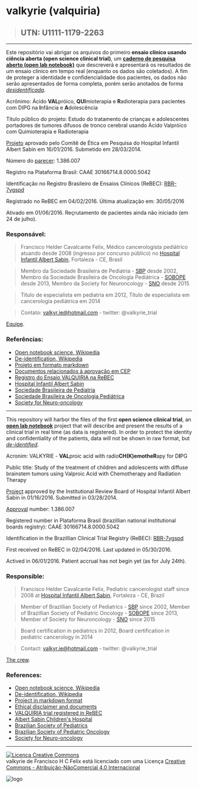 # valkyrie (valquiria)

> ## UTN: U1111-1179-2263

-----------------------
Este repositório vai abrigar os arquivos do primeiro **ensaio clínico usando ciência aberta (open science clinical trial)**, um [**caderno de pesquisa aberto (open lab notebook)**][open-lab] que descreverá e apresentará os resultados de um ensaio clínico em tempo real (enquanto os dados são coletados). A fim de proteger a identidade e confidencialidade dos pacientes, os dados não serão apresentados de forma completa, porém serão anotados de forma [*desidentificada*][desidentifica].

Acrônimo: Ácido **VAL**próico, **QUI**mioterapia e **R**adioterapia para pacientes com DIPG na **I**nfância e **A**dolescência

Título público do projeto: Estudo do tratamento de crianças e adolescentes portadores de tumores difusos de tronco cerebral usando Ácido Valpróico com Quimioterapia e Radioterapia

[Projeto][proj] aprovado pelo Comitê de Ética em Pesquisa do Hospital Infantil Albert Sabin em 16/01/2016. Submetido em 28/03/2014.

Número do [parecer][etica]: 1.386.007

Registro na Plataforma Brasil: CAAE 30166714.8.0000.5042

Identificação no Registro Brasileiro de Ensaios Clínicos (ReBEC): [RBR-7ygspd][rebec]

Registrado no ReBEC em 04/02/2016. Última atualização em: 30/05/2016

Ativado em 01/06/2016. Reçrutamento de pacientes ainda não iniciado (em 24 de julho).

### Responsável: 
> Francisco Helder Cavalcante Felix,
> Médico cancerologista pediátrico
> atuando desde 2008 (ingresso por concurso público) no [Hospital Infantil Albert Sabin][hias], Fortaleza - CE, Brasil

> Membro da Sociedade Brasileira de Pediatria - [SBP][sbp] desde 2002,
> Membro da Sociedade Brasileira de Oncología Pediátrica - [SOBOPE][sobope] desde 2013,
> Membro da Society for Neuroncology - [SNO][sno] desde 2015

> Título de especialista em pediatria em 2012,
> Título de especialista em cancerologia pediátrica em 2014

> Contato: valkyr.ie@hotmail.com - twitter: @valkyrie_trial

[Equipe](crew/README.md).

### Referências:

- [Open notebook science, Wikipedia][open-lab]
- [De-identification, Wikipedia][desidentifica]
- [Projeto em formato markdown][proj]
- [Documentos relacionados à aprovação em CEP][etica]
- [Registro do Ensaio VALQUIRIA na ReBEC][rebec]
- [Hospital Infantil Albert Sabin][hias]
- [Sociedade Brasileira de Pediatria][sbp]
- [Sociedade Brasileira de Oncologia Pediátrica][sobope]
- [Society for Neuro-oncology][sno]
  
----

This repository will harbor the files of the first **open science clinical trial**, an [**open lab notebook**](https://en.wikipedia.org/wiki/Open_notebook_science) project that will describe and present the results of a clinical trial in real time (as data is registered). In order to protect the identity and confidentiality of the patients, data will not be shown in raw format, but [*de-identified*](https://en.wikipedia.org/wiki/De-identification).

Acronim: VALKYRIE - **VAL**proic acid with radio**CH(K)**emothe**R**apy for D**I**PG

Public title: Study of the treatment of children and adolescents with diffuse brainstem tumors using Valproic Acid with Chemotherapy and Radiation Therapy

[Project][proj] approved by the Institutional Review Board of Hospital Infantil Albert Sabin in 01/16/2016. Submitted in 03/28/2014.

[Approval][etica] number: 1.386.007

Registered number in Plataforma Brasil (brazillian national institutional boards registry): CAAE 30166714.8.0000.5042

Identification in the Brazillian Clinical Trial Registry (ReBEC): [RBR-7ygspd][rebec]

First received on ReBEC in 02/04/2016. Last updated in 05/30/2016.

Actived in 06/01/2016. Patient accrual has not begin yet (as for July 24th).

### Responsible: 
> Francisco Helder Cavalcante Felix,
> Pediatric cancerologist
> staff since 2008 at [Hospital Infantil Albert Sabin][hias], Fortaleza - CE, Brazil

> Member of Brazillian Society of Pediatrics - [SBP][sbp] since 2002,
> Member of Brazillian Society of Pediatric Oncology - [SOBOPE][sobope] since 2013,
> Member of Society for Neuroncology - [SNO][sno] since 2015

> Board certification in pediatrics in 2012,
> Board certification in pediatric cancerology in 2014

> Contact: valkyr.ie@hotmail.com - twitter: @valkyrie_trial

[The crew](crew/README.md).

### References:

- [Open notebook science, Wikipedia][open-lab]
- [De-identification, Wikipedia][desidentifica]
- [Project in markdown format][proj]
- [Ethical disclaimer and documents][etica]
- [VALQUIRIA trial registered in ReBEC][rebec]
- [Albert Sabin Children's Hospital][hias]
- [Brazilian Society of Pediatrics][sbp]
- [Brazilian Society of Pediatric Oncology][sobope]
- [Society for Neuro-oncology][sno]

---------------------------------
<a rel="license" href="http://creativecommons.org/licenses/by-nc/4.0/"><img alt="Licença Creative Commons" style="border-width:0" src="https://i.creativecommons.org/l/by-nc/4.0/88x31.png" /></a><br /><span xmlns:dct="http://purl.org/dc/terms/" href="http://purl.org/dc/dcmitype/Text" property="dct:title" rel="dct:type">valkyrie</span> de <span xmlns:cc="http://creativecommons.org/ns#" property="cc:attributionName">Francisco H C Felix</span> está licenciado com uma Licença <a rel="license" href="http://creativecommons.org/licenses/by-nc/4.0/">Creative Commons - Atribuição-NãoComercial 4.0 Internacional</a>

![logo](https://github.com/fhcflx/valkyrie/blob/master/opennsSCI.png)

[open-lab]: https://en.wikipedia.org/wiki/Open_notebook_science
[desidentifica]: https://en.wikipedia.org/wiki/De-identification
[proj]: project/README.md
[etica]: ethics/README.md
[rebec]: http://www.ensaiosclinicos.gov.br/rg/RBR-7ygspd/
[hias]: http://www.hias.ce.gov.br
[sbp]: http://www.sbp.com.br
[sobope]: http://www.sobope.org.br
[sno]: http://soc-neuro-onc.org
